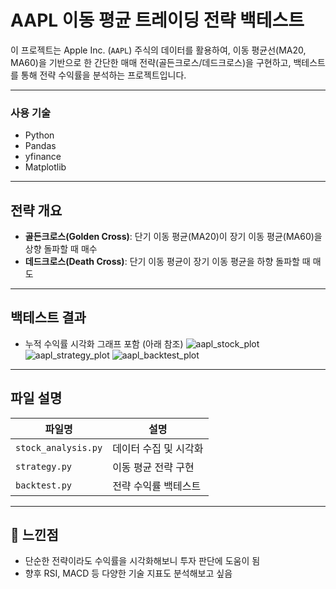 # AAPL 이동 평균 트레이딩 전략 백테스트

이 프로젝트는 Apple Inc. (`AAPL`) 주식의 데이터를 활용하여, 이동 평균선(MA20, MA60)을 기반으로 한 간단한 매매 전략(골든크로스/데드크로스)을 구현하고, 백테스트를 통해 전략 수익률을 분석하는 프로젝트입니다.

---

### 사용 기술
- Python
- Pandas
- yfinance
- Matplotlib

---

## 전략 개요

- **골든크로스(Golden Cross)**: 단기 이동 평균(MA20)이 장기 이동 평균(MA60)을 상향 돌파할 때 매수
- **데드크로스(Death Cross)**: 단기 이동 평균이 장기 이동 평균을 하향 돌파할 때 매도

---

## 백테스트 결과



- 누적 수익률 시각화 그래프 포함 (아래 참조)
![aapl_stock_plot](https://github.com/user-attachments/assets/5cbf7917-99cf-4887-84ec-596d2b12cf48)
![aapl_strategy_plot](https://github.com/user-attachments/assets/9ff896e9-899f-44a2-a20d-958183fe20e5)
![aapl_backtest_plot](https://github.com/user-attachments/assets/2140fc89-3aad-46b6-b362-79d025da76b6)

---

## 파일 설명

| 파일명 | 설명 |
|--------|------|
| `stock_analysis.py` | 데이터 수집 및 시각화 |
| `strategy.py` | 이동 평균 전략 구현 |
| `backtest.py` | 전략 수익률 백테스트 |

---

## 🧠 느낀점

- 단순한 전략이라도 수익률을 시각화해보니 투자 판단에 도움이 됨
- 향후 RSI, MACD 등 다양한 기술 지표도 분석해보고 싶음

